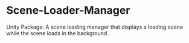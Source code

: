 # Scene-Loader-Manager
Unity Package: A scene loading manager that displays a loading scene while the scene loads in the background.
